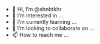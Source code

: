 - 👋 Hi, I’m @shnbtkhr
- 👀 I’m interested in ...
- 🌱 I’m currently learning ...
- 💞️ I’m looking to collaborate on ...
- 📫 How to reach me ...

<!---
shnbtkhr/shnbtkhr is a ✨ special ✨ repository because its `README.md` (this file) appears on your GitHub profile.
You can click the Preview link to take a look at your changes.
--->
